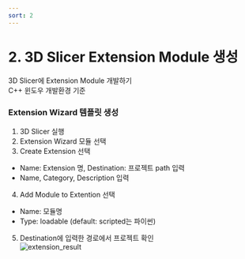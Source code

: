```yaml
---
sort: 2  
---  
```


# 2. 3D Slicer Extension Module 생성

3D Slicer에 Extension Module 개발하기  
C++ 윈도우 개발환경 기준   
  
  

### Extension Wizard 템플릿 생성  
  
 1. 3D Slicer 실행
 2. Extension Wizard 모듈 선택
 3. Create Extension 선택  
  - Name: Extension 명, Destination: 프로젝트 path 입력  
  - Name, Category, Description 입력    
 4. Add Module to Extention 선택  
  -  Name: 모듈명 
  -  Type: loadable (default: scripted는 파이썬)   
 5.  Destination에 입력한 경로에서 프로젝트 확인  
![extension_result]()
